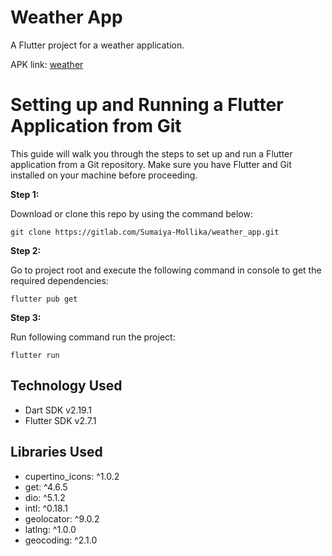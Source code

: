 # Weather App

A Flutter project for a weather application.

APK link: [weather](https://drive.google.com/file/d/17jaERyno7X4hMidpyUf9VGf_lSu6YHwM/view?usp=sharing)


# Setting up and Running a Flutter Application from Git

This guide will walk you through the steps to set up and run a Flutter application from a Git repository. Make sure you have Flutter and Git installed on your machine before proceeding.


**Step 1:**

Download or clone this repo by using the command below:

```
git clone https://gitlab.com/Sumaiya-Mollika/weather_app.git
```

**Step 2:**

Go to project root and execute the following command in console to get the required dependencies: 

```
flutter pub get 
```
**Step 3:**

Run following command run the project: 

```
flutter run
```
## Technology Used

- Dart SDK v2.19.1
- Flutter SDK v2.7.1

## Libraries Used

- cupertino_icons: ^1.0.2
- get: ^4.6.5
- dio: ^5.1.2
- intl: ^0.18.1
- geolocator: ^9.0.2
- latlng: ^1.0.0
- geocoding: ^2.1.0
